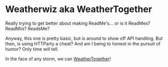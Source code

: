 # Weatherwiz aka WeatherTogether

Really trying to get better about making ReadMe's... or is it ReadMes? ReadMiis? ReadsMe?

Anyway, this one is pretty basic, but is around to show off API handling. But then, is using HTTParty a cheat? And am I being to honest in the pursuit of humor? Only time will tell.

In the face of any storm, we can [WeatherTogether](http://weathertogether.herokuapp.com)!